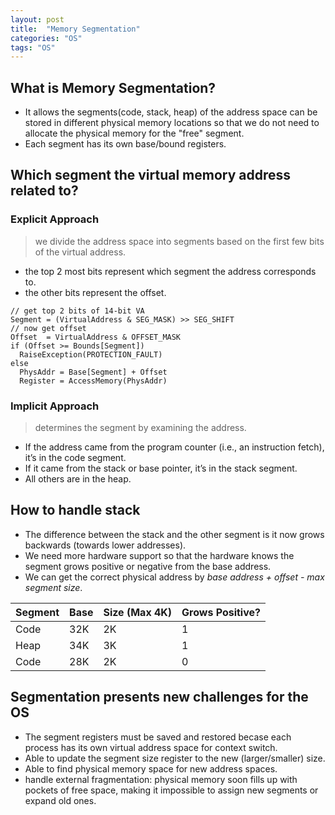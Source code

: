 ```yaml
---
layout: post
title:  "Memory Segmentation"
categories: "OS"
tags: "OS"
---
```


## What is Memory Segmentation?

- It allows the segments(code, stack, heap) of the address space can be stored in different physical memory locations so that we do not need to allocate the physical memory for the "free" segment.
- Each segment has its own base/bound registers.

## Which segment the virtual memory address related to?

### Explicit Approach

> we divide the address space into segments based on the first few bits of the virtual address.

- the top 2 most bits represent which segment the address corresponds to.
- the other bits represent the offset.

```
// get top 2 bits of 14-bit VA
Segment = (VirtualAddress & SEG_MASK) >> SEG_SHIFT
// now get offset
Offset  = VirtualAddress & OFFSET_MASK
if (Offset >= Bounds[Segment])
  RaiseException(PROTECTION_FAULT)
else
  PhysAddr = Base[Segment] + Offset
  Register = AccessMemory(PhysAddr)
```

### Implicit Approach

> determines the segment by examining the address.

- If the address came from the program counter (i.e., an instruction fetch), it’s in the code segment.
- If it came from the stack or base pointer, it’s in the stack segment.
- All others are in the heap.

## How to handle stack

- The difference between the stack and the other segment is it now grows backwards (towards lower addresses).
- We need more hardware support so that the hardware knows the segment grows positive or negative from the base address.
- We can get the correct physical address by *base address + offset - max segment size*.

| Segment         | Base     | Size (Max 4K) | Grows Positive? |
|--------------|-----------|------------|-------------|
| Code      | 32K | 2K       | 1 |
| Heap      | 34K | 3K       | 1 |
| Code      | 28K | 2K       | 0 |

## Segmentation presents new challenges for the OS

- The segment registers must be saved and restored becase each process has its own virtual address space for context switch.
- Able to update the segment size register to the new (larger/smaller) size.
- Able to find physical memory space for new address spaces.
- handle external fragmentation: physical memory soon fills up with pockets of free space, making it impossible to assign new segments or expand old ones.
